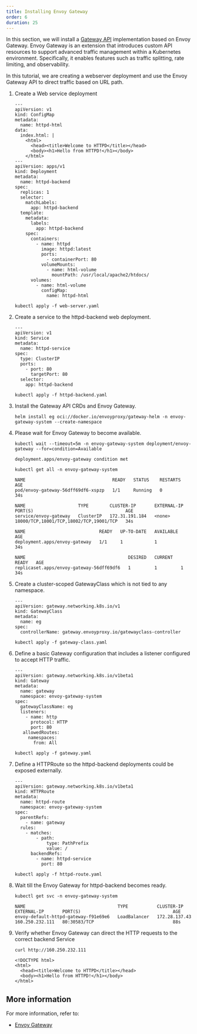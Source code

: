 ```yaml
---
title: Installing Envoy Gateway
order: 6
duration: 25
---
```


In this section, we will install a [Gateway API](https://kubernetes.io/docs/concepts/services-networking/gateway/) implementation
based on Envoy Gateway. Envoy Gateway is an extension that introduces custom API resources to support advanced traffic management
within a Kubernetes environment. Specifically, it enables features such as traffic splitting, rate limiting, and observability.

In this tutorial, we are creating a webserver deployment and use the Envoy Gateway API to direct traffic based on URL path.

1. Create a Web service deployment

   ```
   ---
   apiVersion: v1
   kind: ConfigMap
   metadata:
     name: httpd-html
   data:
     index.html: |
       <html>
         <head><title>Welcome to HTTPD</title></head>
         <body><h1>Hello from HTTPD!</h1></body>
       </html>
   ---
   apiVersion: apps/v1
   kind: Deployment
   metadata:
     name: httpd-backend
   spec:
     replicas: 1
     selector:
       matchLabels:
         app: httpd-backend
     template:
       metadata:
         labels:
           app: httpd-backend
       spec:
         containers:
           - name: httpd
             image: httpd:latest
             ports:
               - containerPort: 80
             volumeMounts:
               - name: html-volume
                 mountPath: /usr/local/apache2/htdocs/
         volumes:
           - name: html-volume
             configMap:
               name: httpd-html
   ```

   ```
   kubectl apply -f web-server.yaml
   ```

1. Create a service to the httpd-backend web deployment.

   ```
   ---
   apiVersion: v1
   kind: Service
   metadata:
     name: httpd-service
   spec:
     type: ClusterIP
     ports:
       - port: 80
         targetPort: 80
     selector:
       app: httpd-backend
   ```

   ```
   kubectl apply -f httpd-backend.yaml
   ```

1. Install the Gateway API CRDs and Envoy Gateway.

   ```
   helm install eg oci://docker.io/envoyproxy/gateway-helm -n envoy-gateway-system --create-namespace
   ```

1. Please wait for Envoy Gateway to become available.

   ```
   kubectl wait --timeout=5m -n envoy-gateway-system deployment/envoy-gateway --for=condition=Available
   ```

   ```
   deployment.apps/envoy-gateway condition met
   ```
 
   ```
   kubectl get all -n envoy-gateway-system
   ```

   ```
   NAME                                 READY   STATUS    RESTARTS   AGE
   pod/envoy-gateway-56dff69df6-xspzp   1/1     Running   0          34s

   NAME                    TYPE        CLUSTER-IP       EXTERNAL-IP   PORT(S)                                   AGE
   service/envoy-gateway   ClusterIP   172.31.191.184   <none>        18000/TCP,18001/TCP,18002/TCP,19001/TCP   34s

   NAME                            READY   UP-TO-DATE   AVAILABLE   AGE
   deployment.apps/envoy-gateway   1/1     1            1           34s

   NAME                                       DESIRED   CURRENT   READY   AGE
   replicaset.apps/envoy-gateway-56dff69df6   1         1         1       34s
   ```

1. Create a cluster-scoped GatewayClass which is not tied to any namespace.

   ```
   ---
   apiVersion: gateway.networking.k8s.io/v1
   kind: GatewayClass
   metadata:
     name: eg
   spec:
     controllerName: gateway.envoyproxy.io/gatewayclass-controller
   ```

   ```
   kubectl apply -f gateway-class.yaml
   ```

1. Define a basic Gateway configuration that includes a listener configured to accept HTTP traffic.

   ```
   ---
   apiVersion: gateway.networking.k8s.io/v1beta1
   kind: Gateway
   metadata:
     name: gateway
     namespace: envoy-gateway-system
   spec:
     gatewayClassName: eg
     listeners:
       - name: http
         protocol: HTTP
         port: 80
      allowedRoutes:
        namespaces:
          from: All
   ```

   ```
   kubectl apply -f gateway.yaml
   ```

1. Define a HTTPRoute so the httpd-backend deployments could be exposed externally.

   ```
   ---
   apiVersion: gateway.networking.k8s.io/v1beta1
   kind: HTTPRoute
   metadata:
     name: httpd-route
     namespace: envoy-gateway-system
   spec:
     parentRefs:
       - name: gateway
     rules:
       - matches:
           - path:
               type: PathPrefix
               value: /
         backendRefs:
           - name: httpd-service
             port: 80
   ```

   ```
   kubectl apply -f httpd-route.yaml
   ```

1. Wait till the Envoy Gateway for httpd-backend becomes ready.

   ```
   kubectl get svc -n envoy-gateway-system
   ```

   ```
   NAME                                   TYPE           CLUSTER-IP       EXTERNAL-IP       PORT(S)                                   AGE
   envoy-default-httpd-gateway-f91e69e6   LoadBalancer   172.28.137.43    160.250.232.111   80:30583/TCP                              88s
   ```

1. Verify whether Envoy Gateway can direct the HTTP requests to the correct backend Service

   ```
   curl http://160.250.232.111
   ```

   ```
   <!DOCTYPE html>
   <html>
     <head><title>Welcome to HTTPD</title></head>
     <body><h1>Hello from HTTPD!</h1></body>
   </html>
   ```

## More information

For more information, refer to:

- [Envoy Gateway](https://gateway.envoyproxy.io/)
